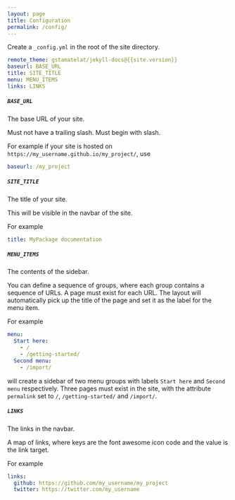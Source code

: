 ```yaml
---
layout: page
title: Configuration
permalink: /config/
---
```


Create a `_config.yml` in the root of the site directory.

```yaml
remote_theme: gstamatelat/jekyll-docs@{{site.version}}
baseurl: BASE_URL
title: SITE_TITLE
menu: MENU_ITEMS
links: LINKS
```

##### `BASE_URL`

The base URL of your site.

Must not have a trailing slash. Must begin with slash.

For example if your site is hosted on
`https://my_username.github.io/my_project/`, use
```yaml
baseurl: /my_project
```

##### `SITE_TITLE`

The title of your site.

This will be visible in the navbar of the site.

For example
```yaml
title: MyPackage documentation
```

##### `MENU_ITEMS`

The contents of the sidebar.

You can define a sequence of groups, where each group contains a sequence of
URLs. A page must exist for each URL. The layout will automatically pick up the
title of the page and set it as the label for the menu item.

For example

```yaml
menu:
  Start here:
    - /
    - /getting-started/
  Second menu:
    - /import/
```

will create a sidebar of two menu groups with labels `Start here` and `Second
menu` respectively. Three pages must exist in the site, with the attribute
`permalink` set to `/`, `/getting-started/` and `/import/`.

##### `LINKS`

The links in the navbar.

A map of links, where keys are the font awesome icon code and the value is the
link target.

For example

```yaml
links:
  github: https://github.com/my_username/my_project
  twitter: https://twitter.com/my_username
```
